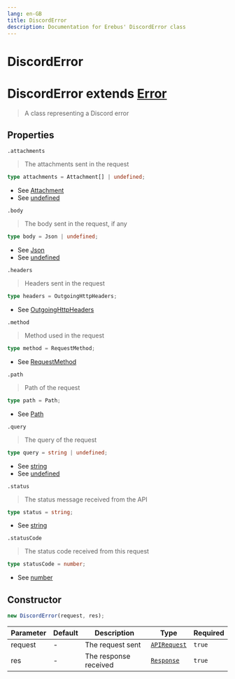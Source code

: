 ```yaml
---
lang: en-GB
title: DiscordError
description: Documentation for Erebus' DiscordError class
---
```


<html style="scroll-behavior: smooth;"></html>

# DiscordError

# DiscordError extends [Error](https://nodejs.org/api/errors.html#class-error)

> A class representing a Discord error

## Properties

`.attachments`

> The attachments sent in the request

```typescript
type attachments = Attachment[] | undefined;
```

- See [Attachment](Types.md#attachment)
- See [undefined](https://developer.mozilla.org/en-US/docs/Web/JavaScript/Reference/Global_Objects/undefined)

`.body`

> The body sent in the request, if any

```typescript
type body = Json | undefined;
```

- See [Json](Types.md#json)
- See [undefined](https://developer.mozilla.org/en-US/docs/Web/JavaScript/Reference/Global_Objects/undefined)

`.headers`

> Headers sent in the request

```typescript
type headers = OutgoingHttpHeaders;
```

- See [OutgoingHttpHeaders](https://github.com/DefinitelyTyped/DefinitelyTyped/blob/master/types/node/v14/http.d.ts#L76)

`.method`

> Method used in the request

```typescript
type method = RequestMethod;
```

- See [RequestMethod](Types.md#requestmethod)

`.path`

> Path of the request

```typescript
type path = Path;
```

- See [Path](Types.md#path)

`.query`

> The query of the request

```typescript
type query = string | undefined;
```

- See [string](https://developer.mozilla.org/en-US/docs/Web/JavaScript/Reference/Global_Objects/String)
- See [undefined](https://developer.mozilla.org/en-US/docs/Web/JavaScript/Reference/Global_Objects/undefined)

`.status`

> The status message received from the API

```typescript
type status = string;
```

- See [string](https://developer.mozilla.org/en-US/docs/Web/JavaScript/Reference/Global_Objects/String)

`.statusCode`

> The status code received from this request

```typescript
type statusCode = number;
```

- See [number](https://developer.mozilla.org/en-US/docs/Web/JavaScript/Reference/Global_Objects/Number)

## Constructor

```typescript
new DiscordError(request, res);
```

| Parameter | Default | Description           | Type                            | Required |
| --------- | ------- | --------------------- | ------------------------------- | -------- |
| request   | -       | The request sent      | [`APIRequest`](APIRequest.md)   | `true`   |
| res       | -       | The response received | [`Response`](Types.md#response) | `true`   |
